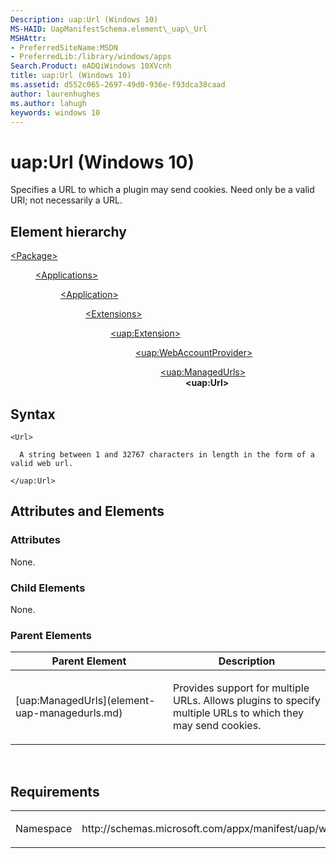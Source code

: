 ```yaml
---
Description: uap:Url (Windows 10)
MS-HAID: UapManifestSchema.element\_uap\_Url
MSHAttr:
- PreferredSiteName:MSDN
- PreferredLib:/library/windows/apps
Search.Product: eADQiWindows 10XVcnh
title: uap:Url (Windows 10)
ms.assetid: d552c065-2697-49d0-936e-f93dca38caad
author: laurenhughes
ms.author: lahugh
keywords: windows 10
---
```


# uap:Url (Windows 10)


Specifies a URL to which a plugin may send cookies. Need only be a valid URI; not necessarily a URL.

## Element hierarchy

<dl>
<dt><a href="element-package.md">&lt;Package&gt;</a></dt>
<dd>
<dl>
<dt><a href="element-applications.md">&lt;Applications&gt;</a></dt>
<dd>
<dl>
<dt><a href="element-application.md">&lt;Application&gt;</a></dt>
<dd>
<dl>
<dt><a href="element-1-extensions.md">&lt;Extensions&gt;</a></dt>
<dd>
<dl>
<dt><a href="element-uap-extension.md">&lt;uap:Extension&gt;</a></dt>
<dd>
<dl>
<dt><a href="element-uap-webaccountprovider.md">&lt;uap:WebAccountProvider&gt;</a></dt>
<dd>
<dl>
<dt><a href="element-uap-managedurls.md">&lt;uap:ManagedUrls&gt;</a></dt>
<dd><b>&lt;uap:Url&gt;</b></dd>
</dl>
</dd>
</dl>
</dd>
</dl>
</dd>
</dl>
</dd>
</dl>
</dd>
</dl>
</dd>
</dl>

## Syntax

``` syntax
<Url>

  A string between 1 and 32767 characters in length in the form of a valid web url.

</uap:Url>
```

## Attributes and Elements


### Attributes

None.

### Child Elements

None.

### Parent Elements

<table>
<colgroup>
<col width="50%" />
<col width="50%" />
</colgroup>
<thead>
<tr class="header">
<th>Parent Element</th>
<th>Description</th>
</tr>
</thead>
<tbody>
<tr class="odd">
<td>[uap:ManagedUrls](element-uap-managedurls.md)</td>
<td><p>Provides support for multiple URLs. Allows plugins to specify multiple URLs to which they may send cookies.</p></td>
</tr>
</tbody>
</table>

 

## Requirements

<table>
<colgroup>
<col width="50%" />
<col width="50%" />
</colgroup>
<tbody>
<tr class="odd">
<td><p>Namespace</p></td>
<td><p>http://schemas.microsoft.com/appx/manifest/uap/windows10</p></td>
</tr>
</tbody>
</table>

 

 




